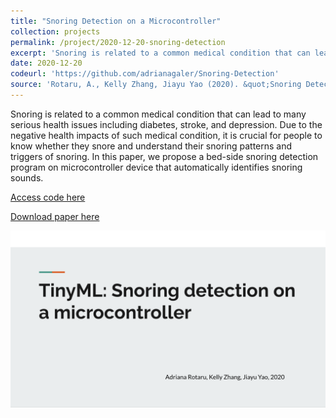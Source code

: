 ```yaml
---
title: "Snoring Detection on a Microcontroller"
collection: projects
permalink: /project/2020-12-20-snoring-detection
excerpt: 'Snoring is related to a common medical condition that can lead to many serious health issues including diabetes, stroke, and depression. Due to the negative health impacts of such medical condition, it is crucial for people to know whether they snore and understand their snoring patterns and triggers of snoring. In this paper, we propose a bed-side snoring detection program on microcontroller device that automatically identifies snoring sounds.'
date: 2020-12-20
codeurl: 'https://github.com/adrianagaler/Snoring-Detection'
source: 'Rotaru, A., Kelly Zhang, Jiayu Yao (2020). &quot;Snoring Detection on a Microcontroller&quot; <i>Harvard CS249r: Tiny Machine Learning (TinyML) </i>.'
---
```

Snoring is related to a common medical condition that can lead to many serious health issues including diabetes, stroke, and depression. Due to the negative health impacts of such medical condition, it is crucial for people to know whether they snore and understand their snoring patterns and triggers of snoring. In this paper, we propose a bed-side snoring detection program on microcontroller device that automatically identifies snoring sounds.

[Access code here](https://github.com/adrianagaler/Snoring-Detection)

[Download paper here](https://wwww.adrianarotaru.github.io/files/snoring.pdf)

[![Snoring Detection on a Microcontroller](../images/snoring.png)](https://www.youtube.com/watch?v=aQpIooBEGsA)

